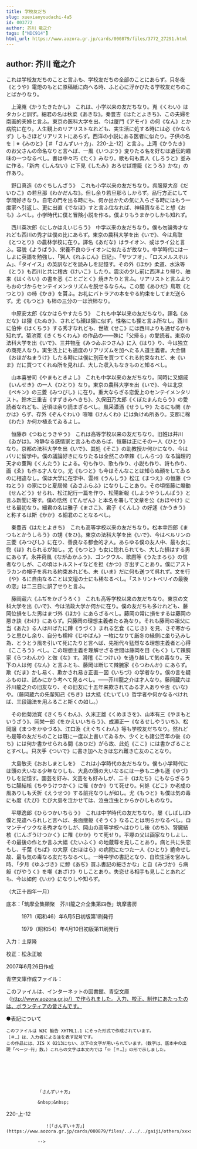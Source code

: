 ```yaml
---
title: 学校友だち
slug: xuexiaoyoudachi-4a5
id: 003772
author: 芥川 竜之介
tags: ["NDC914"]
html_url: https://www.aozora.gr.jp/cards/000879/files/3772_27291.html
---
```


## author: 芥川 竜之介

これは学校友だちのことと言ふも、学校友だちの全部のことにあらず。只冬夜《とうや》電燈のもとに原稿紙に向へる時、ふと心に浮かびたる学校友だちのことばかりなり。

　上滝嵬《かうたきたかし》　これは、小学以来の友だちなり。嵬《くわい》はタカシと訓ず。細君の名は秋菜《あきな》。秦豊吉《はたとよきち》、この夫婦を南画的夫婦と言ふ。東京の医科大学を出、今は厦門《アモイ》の何《なん》とか病院に在り。人生観上のリアリストなれども、実生活に処する時には必《かならず》しもさほどリアリストにあらず。西洋の小説にある医者に似たり。子供の名を｜※《みのと》［＃「さんずい＋方」、220-上-12］と言ふ。上滝《かうたき》のお父さんの命名なりと言へば、一風《いつぷう》変りたる名を好むは遺伝的趣味の一つなるべし。書は中々巧《たく》みなり。歌も句も素人《しろうと》並みに作る。「新内《しんない》に下見《したみ》おろせば燈籠《とうろ》かな」の作あり。

　野口真造《のぐちしんざう》　これも小学以来の友だちなり。呉服屋大彦《だいひこ》の若旦那《わかだんな》。但し余り若旦那らしからず。品行方正にして学問好きなり。自宅の門を出る時にも、何か出かたの気に入らざる時にはもう一度家へ引返し、更に出直《でなほ》すと言ふ位なれば、神経質なること想《おも》ふべし。小学時代に僕と冒険小説を作る。僕よりもうまかりしかも知れず。

　西川英次郎《にしかはえいじらう》　中学以来の友だちなり。僕も勿論秀才なれども西川の秀才は僕の比にあらず。東京の農科大学を出《いで》、今は鳥取《とつとり》の農林学校に在り。諢名《あだな》はライオン、或はライ公と言ふ。容貌《ようばう》、栄養不良のライオンに似たるが故なり。中学時代には一しよに英語を勉強し、「猟人《れふじん》日記」、「サツフオ」、「ロスメルスホルム」、「タイイス」の英訳などを読みしを記憶す。その外《ほか》柔道、水泳等《とう》も西川と共に稽古《けいこ》したり。震災の少し前に西洋より帰り、舶来《はくらい》の書を悉《ことごとく》焼きたりと言ふ。リアリストと言ふよりもおのづからセンテイメンタリズムを脱せるならん。この間《あひだ》鳥取《とつとり》の柿《かき》を貰ふ。お礼にバトラアの本をやる約束をしてまだ送らず。尤《もつと》も柿の三分の一は渋柿なり。

　中原安太郎《なかはらやすたらう》　これも中学以来の友だちなり。諢名《あだな》は狸《たぬき》、されども顔は狸に似ず。性格にも狸と言ふ所なし。西川に伯仲《はくちう》する秀才なれども、世故《せこ》には西川よりも通ぜるかも知れず。菊池寛《きくちくわん》の作品の――殊に「父帰る」の愛読者。東京の法科大学を出《いで》、三井物産《みつゐぶつさん》に入《はり》り、今は独立の商売人なり。実生活上にも適度のリアリズムを加へたる人道主義者。大金儲《おほがねまうけ》したる時には僕に別荘を買つてくれる約束なれど、未《いま》だに買つてくれぬ所を見れば、大した収入もなきものと知るべし。

　山本喜誉司《やまもときよし》　これも中学以来の友だちなり。同時に又姻戚《いんせき》の一人《ひとり》なり。東京の農科大学を出《いで》、今は北京《ペキン》の三菱《みつびし》に在り。重大ならざる恋愛上のセンテイメンタリスト。鈴木三重吉《すずきみへきち》、久保田万太郎《くぼたまんたらう》の愛読者なれども、近頃は余り読まざるべし。風采瀟洒《せうしや》たるにも関《かかは》らず、存外《ぞんぐわい》喧嘩《けんくわ》には負けぬ所あり。支那に棉《わた》か何か植ゑてゐるよし。

　恒藤恭《つねとうきやう》　これは高等学校以来の友だちなり。旧姓は井川《ゐがは》。冷静なる感情家と言ふものあらば、恒藤は正にその一人《ひとり》なり。京都の法科大学を出《いで》、其処《そこ》の助教授か何かになり、今はパリに留学中。僕の議論好きになりたるは全然この辛辣《しんらつ》なる論理的天才の薫陶《くんたう》による。句も作り、歌も作り、小説も作り、詩も作り、画《ゑ》も作る才人なり。尤《もつと》も今はそんなことは知らぬ顔をしてゐるのに相違なし。僕は大学に在学中、雲州《うんしう》松江《まつえ》の恒藤《つねとう》の家にひと夏居候《ゐさふらふ》になりしことあり。その頃恒藤に煽動《せんどう》せられ、松江紀行一篇を作り、松陽新報《しようやうしんぱう》と言ふ新聞に寄す。僕の恬然《てんぜん》と本名を署して文章を公《おほやけ》にせる最初なり。細君の名は雅子《まさこ》、君子《くんし》の好逑《かうきう》と称するは斯《かか》る細君のことなるべし。

　秦豊吉《はたとよきち》　これも高等学校以来の友だちなり。松本幸四郎《まつもとかうしらう》の甥《をひ》。東京の法科大学を出《いで》、今はベルリンの三菱《みつびし》に在り、善良なる都会的才人。あらゆる僕の友人中、最も女に惚《ほ》れられるが如し。尤《もつと》も女に惚れられても、大した損はする男にあらず。永井荷風《ながゐかふう》、ゴンクウル、歌麿等《うたまろら》の信者なりしが、この頃はトルストイなどを担《かつ》ぎ出すことあり。僕にアストラカンの帽子を呉れる約束あれども、未《いま》だに何も送つて呉れず。文を行《や》るに自由なることは文壇の士にも稀なるべし。「ストリントベリイの最後の恋」は二三日に訳了せりと言ふ。

　藤岡蔵六《ふぢをかざうろく》　これも高等学校以来の友だちなり。東京の文科大学を出《いで》、今は法政大学か何かに在り。僕の友だちも多けれども、藤岡位損をした男はまづ外《ほか》にあらざるべし。藤岡の常に損をするは藤岡の悪き訣《わけ》にあらず。只藤岡の理想主義者たる為なり。それも藤岡の祖父に当《あた》る人は川ばたに蹲《うづく》まれる乞食《こじき》を見、さぞ寒からうと思ひし余り、自分も襦袢《じゆばん》一枚になりて厳冬の縁側に坐り込みし為、とうとう風を引いて死にたりと言へば、先祖代々猛烈なる理想主義者と心得《こころう》べし。この理想主義を理解せざる世間は藤岡を目《もく》して辣腕家《らつわんか》と做《な》す。滑稽《こつけい》を通り越して気の毒なり。天下の人は何《なん》と言ふとも、藤岡は断じて辣腕家《らつわんか》にあらず。欺《だま》かし易く、欺かされ易き正直一図《いちづ》の学者なり。僕の言を疑ふものは、試みにかう考へて見るべし。――芥川龍之介は才人なり。藤岡蔵六は芥川龍之介の旧友なり、その旧友に十五年来欺されてゐる才人ありや否《いな》や。（藤岡蔵六の先輩知己《ちき》は大抵《たいてい》哲学者や何かなるべければ、三段論法を用ふること斯くの如し。）

　その他菊池寛《きくちくわん》、久米正雄《くめまさを》、山本有三《やまもというざう》、岡栄一郎《をかえいいちらう》、成瀬正一《なるせしやういち》、松岡譲《まつをかゆづる》、江口渙《えぐちくわん》等も学校友だちなり。然れども是等の友だちのことは既に一度以上書いてゐるか、少くとも諸公百年の後《のち》には何か書かせられる間《あひだ》がら故、此処《ここ》には書かざることとすべし。只次手《ついで》に書き加へたきは忘れ難き亡友のことなり。

　大島敏夫《おおしまとしを》　これは小学時代の友だちなり。僕も小学時代には頭の大いなる少年なりしも、大島の頭の大いなるには一歩も二歩も遜《ゆづ》りしを記憶す。園芸を好み、文芸をも好みしが、二十《はたち》にもならざるうちに腸結核《ちやうけつかく》に罹《かか》りて死せり。何処《どこ》か老成の風ありしも夭折《えうせつ》する前兆なりしが如し。尤《もつと》も僕は気の毒にも度《たび》たび大島を泣かせては、泣虫泣虫とからかひしものなり。

　平塚逸郎《ひらつかいちらう》　これは中学時代の友だちなり。屡《しばしば》僕と見違へられしと言へば、長面痩躯《そうく》なることは明らかなるべし。ロマンテイツクなる秀才なりしが、岡山の高等学校へはひりし後《のち》、腎臓結核《じんざうけつかく》に罹《かか》りて死せり。平塚の父は画家なりしよし、その最後の作とか言ふ大幅《たいふく》の地蔵尊を見しことあり。病と共に失恋もし、千葉《ちば》の大原《おほはら》の病院にたつた一人《ひとり》絶命せし故、最も気の毒なる友だちなるべし。一時中学の書記となり、自炊生活を営みし時、「夕月《ゆふづき》に鰺《あぢ》買ふ書記の細さかな」と自《みづか》ら病躯《びやうく》を嘲《あざけ》りしことあり。失恋せる相手も見しことあれども、今は如何《いか》になりしや知らず。

（大正十四年一月）













底本：「筑摩全集類聚　芥川龍之介全集第四巻」筑摩書房


　　　1971（昭和46）年6月5日初版第1刷発行

　　　1979（昭和54）年4月10日初版第11刷発行

入力：土屋隆

校正：松永正敏

2007年6月26日作成

青空文庫作成ファイル：

このファイルは、インターネットの図書館、青空文庫（http://www.aozora.gr.jp/）で作られました。入力、校正、制作にあたったのは、ボランティアの皆さんです。











●表記について


	このファイルは W3C 勧告 XHTML1.1 にそった形式で作成されています。
	［＃…］は、入力者による注を表す記号です。
	この作品には、JIS X 0213にない、以下の文字が用いられています。（数字は、底本中の出現「ページ-行」数。）これらの文字は本文内では「※［＃…］」の形で示しました。




		
			
				
				「さんずい＋方」
				
				&nbsp;&nbsp;
				
220-上-12				
				
				　　![「さんずい＋方」](https://www.aozora.gr.jp/cards/000879/files/../../../gaiji/others/xxxx.png)
				
				-->
